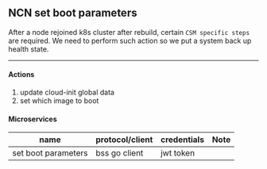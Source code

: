 ## NCN set boot parameters

After a node rejoined k8s cluster after rebuild, certain `CSM specific steps` are required. We need to perform such action so we put a system back up health state.

---

#### Actions

1. update cloud-init global data
1. set which image to boot

#### Microservices

| name                | protocol/client | credentials | Note |
| ------------------- | --------------- | ----------- | ---- |
| set boot parameters | bss go client   | jwt token   |      |
